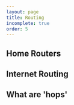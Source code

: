 ```yaml
---
layout: page
title: Routing
incomplete: true
order: 5
---
```


## Home Routers

## Internet Routing

## What are 'hops'
